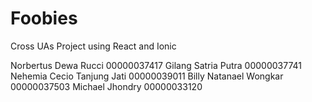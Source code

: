 # Foobies
Cross UAs Project using React and Ionic

Norbertus Dewa Rucci        00000037417
Gilang Satria Putra        00000037741
Nehemia Cecio Tanjung Jati   00000039011
Billy Natanael Wongkar    00000037503
Michael Jhondry            00000033120